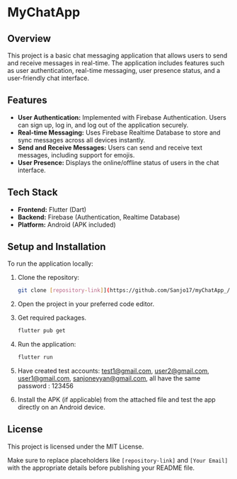 

# MyChatApp

## Overview
This project is a basic chat messaging application that allows users to send and receive messages in real-time. The application includes features such as user authentication, real-time messaging, user presence status, and a user-friendly chat interface.

## Features
- **User Authentication:** Implemented with Firebase Authentication. Users can sign up, log in, and log out of the application securely.
- **Real-time Messaging:** Uses Firebase Realtime Database to store and sync messages across all devices instantly.
- **Send and Receive Messages:** Users can send and receive text messages, including support for emojis.
- **User Presence:** Displays the online/offline status of users in the chat interface.

## Tech Stack
- **Frontend:** Flutter (Dart)
- **Backend:** Firebase (Authentication, Realtime Database)
- **Platform:** Android (APK included)

## Setup and Installation
To run the application locally:

1. Clone the repository:
   ```bash
   git clone [repository-link]](https://github.com/Sanjo17/myChatApp_/new/master)
   ```

2. Open the project in your preferred code editor.

3. Get required packages.
    ```bash
   flutter pub get
   ```

5. Run the application:
   ```bash
   flutter run
   ```
6. Have created test accounts:
       test1@gmail.com, 
       user2@gmail.com, 
       user1@gmail.com, 
       sanjoneyyan@gmail.com, 
   all have the same password : 123456


7. Install the APK (if applicable) from the attached file and test the app directly on an Android device.




## License
This project is licensed under the MIT License.



Make sure to replace placeholders like `[repository-link]` and `[Your Email]` with the appropriate details before publishing your README file.
